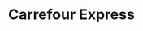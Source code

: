 ---
title: "Carrefour Express"
url: /alicante/carrefour-express-calle-calderon-de-la-barca/
shop: Lebensmittel
---